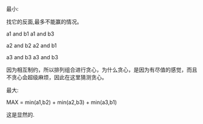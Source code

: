 最小:

找它的反面,最多不能赢的情况。

a1 and b1
a1 and b3

a2 and b2
a2 and b1

a3 and b3
a3 and b3

因为相互制约，所以排列组合进行贪心，为什么贪心，是因为有尽值的感觉，而且不贪心会超级麻烦，因此在这里猜测贪心。


最大:

MAX = min(a1,b2) + min(a2,b3) + min(a3,b1)

这是显然的.
 
